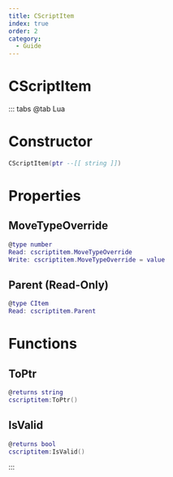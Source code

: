 ```yaml
---
title: CScriptItem
index: true
order: 2
category:
  - Guide
---
```


# CScriptItem

::: tabs
@tab Lua
# Constructor
```lua
CScriptItem(ptr --[[ string ]])
```
# Properties
## MoveTypeOverride 
```lua
@type number
Read: cscriptitem.MoveTypeOverride
Write: cscriptitem.MoveTypeOverride = value
```
## Parent (Read-Only)
```lua
@type CItem
Read: cscriptitem.Parent
```
# Functions
## ToPtr
```lua
@returns string
cscriptitem:ToPtr()
```
## IsValid
```lua
@returns bool
cscriptitem:IsValid()
```

:::